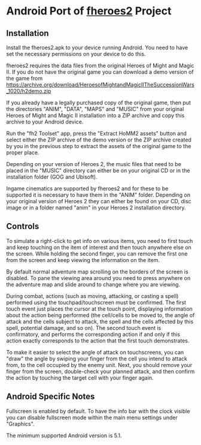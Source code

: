 # Android Port of [fheroes2](README.md) Project

## Installation

Install the fheroes2.apk to your device running Android. You need to have set the necessary permissions on your device to
do this.

fheroes2 requires the data files from the original Heroes of Might and Magic II. If you do not have the original game you
can download a demo version of the game from <https://archive.org/download/HeroesofMightandMagicIITheSuccessionWars_1020/h2demo.zip>

If you already have a legally purchased copy of the original game, then put the directories "ANIM", "DATA", "MAPS" and "MUSIC"
from your original Heroes of Might and Magic II installation into a ZIP archive and copy this archive to your Android device.

Run the "fh2 Toolset" app, press the "Extract HoMM2 assets" button and select either the ZIP archive of the demo version or the
ZIP archive created by you in the previous step to extract the assets of the original game to the proper place.

Depending on your version of Heroes 2, the music files that need to be placed in the "MUSIC" directory can either be on your
original CD or in the installation folder (GOG and Ubisoft).

Ingame cinematics are supported by fheroes2 and for these to be supported it is necessary to have them in the "ANIM" folder.
Depending on your original version of Heroes 2 they can either be found on your CD, disc image or in a folder named "anim" in
your Heroes 2 installation directory.

## Controls

To simulate a right-click to get info on various items, you need to first touch and keep touching on the item of interest
and then touch anywhere else on the screen. While holding the second finger, you can remove the first one from the screen
and keep viewing the information on the item.

By default normal adventure map scrolling on the borders of the screen is disabled. To pane the viewing area around you
need to press anywhere on the adventure map and slide around to change where you are viewing.

During combat, actions (such as moving, attacking, or casting a spell) performed using the touchpad/touchscreen must be
confirmed. The first touch event just places the cursor at the touch point, displaying information about the action being
performed (the cell/cells to be moved to, the angle of attack and the cells subject to attack, the spell and the cells
affected by this spell, potential damage, and so on). The second touch event is confirmatory, and performs the corresponding
action if and only if this action exactly corresponds to the action that the first touch demonstrates.

To make it easier to select the angle of attack on touchscreens, you can "draw" the angle by swiping your finger from the cell you
intend to attack from, to the cell occupied by the enemy unit. Next, you should remove your finger from the screen, double-check
your planned attack, and then confirm the action by touching the target cell with your finger again.

## Android Specific Notes

Fullscreen is enabled by default. To have the info bar with the clock visible you can disable fullscreen mode within the
main menu settings under "Graphics".

The minimum supported Android version is 5.1.
